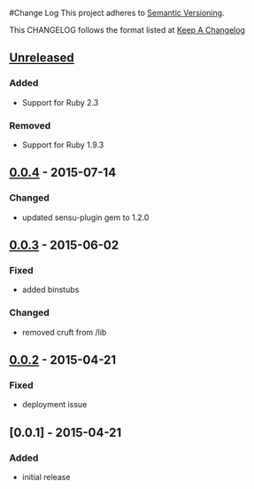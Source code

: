 #Change Log
This project adheres to [Semantic Versioning](http://semver.org/).

This CHANGELOG follows the format listed at [Keep A Changelog](http://keepachangelog.com/)

## [Unreleased]
### Added
- Support for Ruby 2.3

### Removed
- Support for Ruby 1.9.3

## [0.0.4] - 2015-07-14
### Changed
- updated sensu-plugin gem to 1.2.0

## [0.0.3] - 2015-06-02
### Fixed
- added binstubs

### Changed
- removed cruft from /lib

## [0.0.2] - 2015-04-21
### Fixed
- deployment issue

## [0.0.1] - 2015-04-21
### Added
- initial release

[Unreleased]: https://github.com/sensu-plugins/sensu-plugins-campfire/compare/0.0.4...HEAD
[0.0.4]: https://github.com/sensu-plugins/sensu-plugins-campfire/compare/0.0.3...0.0.4
[0.0.3]: https://github.com/sensu-plugins/sensu-plugins-campfire/compare/0.0.2...0.0.3
[0.0.2]: https://github.com/sensu-plugins/sensu-plugins-campfire/compare/0.0.1...0.0.2

